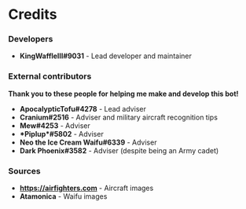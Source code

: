 # Credits

### Developers

-   **KingWaffleIII#9031** - Lead developer and maintainer

### External contributors

**Thank you to these people for helping me make and develop this bot!**

-   **ApocalypticTofu#4278** - Lead adviser
-   **Cranium#2516** - Adviser and military aircraft recognition tips
-   **Mew#4253** - Adviser
-   **\*Piplup\*#5802** - Adviser
-   **Neo the Ice Cream Waifu#6339** - Adviser
-   **Dark Phoenix#3582** - Adviser (despite being an Army cadet)

### Sources

-   **https://airfighters.com** - Aircraft images
-   **Atamonica** - Waifu images
